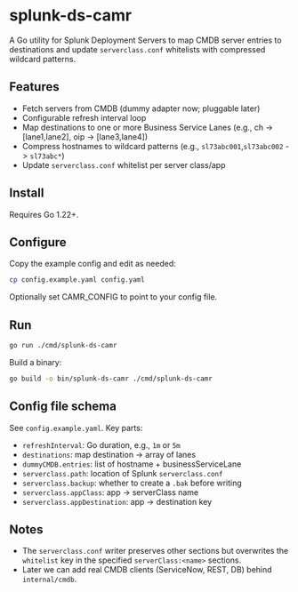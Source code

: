# splunk-ds-camr

A Go utility for Splunk Deployment Servers to map CMDB server entries to destinations and update `serverclass.conf` whitelists with compressed wildcard patterns.

## Features

- Fetch servers from CMDB (dummy adapter now; pluggable later)
- Configurable refresh interval loop
- Map destinations to one or more Business Service Lanes (e.g., ch -> [lane1,lane2], oip -> [lane3,lane4])
- Compress hostnames to wildcard patterns (e.g., `sl73abc001`,`sl73abc002` -> `sl73abc*`)
- Update `serverclass.conf` whitelist per server class/app

## Install

Requires Go 1.22+.

## Configure

Copy the example config and edit as needed:

```bash
cp config.example.yaml config.yaml
```

Optionally set CAMR_CONFIG to point to your config file.

## Run

```bash
go run ./cmd/splunk-ds-camr
```

Build a binary:

```bash
go build -o bin/splunk-ds-camr ./cmd/splunk-ds-camr
```

## Config file schema

See `config.example.yaml`. Key parts:

- `refreshInterval`: Go duration, e.g., `1m` or `5m`
- `destinations`: map destination -> array of lanes
- `dummyCMDB.entries`: list of hostname + businessServiceLane
- `serverclass.path`: location of Splunk `serverclass.conf`
- `serverclass.backup`: whether to create a `.bak` before writing
- `serverclass.appClass`: app -> serverClass name
- `serverclass.appDestination`: app -> destination key

## Notes

- The `serverclass.conf` writer preserves other sections but overwrites the `whitelist` key in the specified `serverClass:<name>` sections.
- Later we can add real CMDB clients (ServiceNow, REST, DB) behind `internal/cmdb`.
